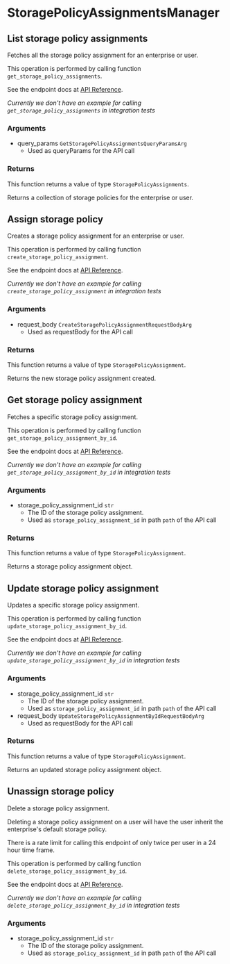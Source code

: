 # StoragePolicyAssignmentsManager

## List storage policy assignments

Fetches all the storage policy assignment for an enterprise or user.

This operation is performed by calling function `get_storage_policy_assignments`.

See the endpoint docs at
[API Reference](https://developer.box.com/reference/get-storage-policy-assignments/).

*Currently we don't have an example for calling `get_storage_policy_assignments` in integration tests*

### Arguments

- query_params `GetStoragePolicyAssignmentsQueryParamsArg`
  - Used as queryParams for the API call


### Returns

This function returns a value of type `StoragePolicyAssignments`.

Returns a collection of storage policies for
the enterprise or user.


## Assign storage policy

Creates a storage policy assignment for an enterprise or user.

This operation is performed by calling function `create_storage_policy_assignment`.

See the endpoint docs at
[API Reference](https://developer.box.com/reference/post-storage-policy-assignments/).

*Currently we don't have an example for calling `create_storage_policy_assignment` in integration tests*

### Arguments

- request_body `CreateStoragePolicyAssignmentRequestBodyArg`
  - Used as requestBody for the API call


### Returns

This function returns a value of type `StoragePolicyAssignment`.

Returns the new storage policy assignment created.


## Get storage policy assignment

Fetches a specific storage policy assignment.

This operation is performed by calling function `get_storage_policy_assignment_by_id`.

See the endpoint docs at
[API Reference](https://developer.box.com/reference/get-storage-policy-assignments-id/).

*Currently we don't have an example for calling `get_storage_policy_assignment_by_id` in integration tests*

### Arguments

- storage_policy_assignment_id `str`
  - The ID of the storage policy assignment.
  - Used as `storage_policy_assignment_id` in path `path` of the API call


### Returns

This function returns a value of type `StoragePolicyAssignment`.

Returns a storage policy assignment object.


## Update storage policy assignment

Updates a specific storage policy assignment.

This operation is performed by calling function `update_storage_policy_assignment_by_id`.

See the endpoint docs at
[API Reference](https://developer.box.com/reference/put-storage-policy-assignments-id/).

*Currently we don't have an example for calling `update_storage_policy_assignment_by_id` in integration tests*

### Arguments

- storage_policy_assignment_id `str`
  - The ID of the storage policy assignment.
  - Used as `storage_policy_assignment_id` in path `path` of the API call
- request_body `UpdateStoragePolicyAssignmentByIdRequestBodyArg`
  - Used as requestBody for the API call


### Returns

This function returns a value of type `StoragePolicyAssignment`.

Returns an updated storage policy assignment object.


## Unassign storage policy

Delete a storage policy assignment.

Deleting a storage policy assignment on a user
will have the user inherit the enterprise&#x27;s default
storage policy.

There is a rate limit for calling this endpoint of only
twice per user in a 24 hour time frame.

This operation is performed by calling function `delete_storage_policy_assignment_by_id`.

See the endpoint docs at
[API Reference](https://developer.box.com/reference/delete-storage-policy-assignments-id/).

*Currently we don't have an example for calling `delete_storage_policy_assignment_by_id` in integration tests*

### Arguments

- storage_policy_assignment_id `str`
  - The ID of the storage policy assignment.
  - Used as `storage_policy_assignment_id` in path `path` of the API call


